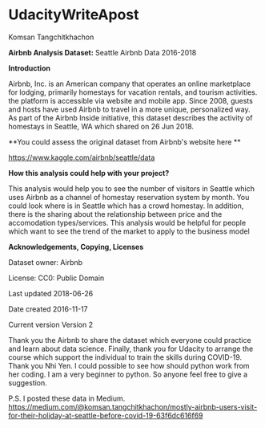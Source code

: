 # UdacityWriteApost
Komsan Tangchitkhachon

**Airbnb Analysis Dataset:**
Seattle Airbnb Data 2016-2018

**Introduction**
  
  Airbnb, Inc. is an American company that operates an online marketplace for lodging, primarily homestays for vacation rentals, and tourism activities. the platform is accessible via website and mobile app.
  Since 2008, guests and hosts have used Airbnb to travel in a more unique, personalized way. As part of the Airbnb Inside initiative, this dataset describes the activity of homestays in Seattle, WA which shared on 26 Jun 2018.

**You could assess the original dataset from Airbnb's website here **

https://www.kaggle.com/airbnb/seattle/data

**How this analysis could help with your project?**

This analysis would help you to see the number of visitors in Seattle which uses Airbnb as a channel of homestay reservation system by month. You could look where is in Seattle which has a crowd homestay. In addition, there is the sharing about the relationship between price and the accomodation types/services. This analysis would be helpful for people which want to see the trend of the market to apply to the business model

**Acknowledgements, Copying, Licenses**

Dataset owner: Airbnb

License: CC0: Public Domain

Last updated 2018-06-26

Date created 2016-11-17

Current version Version 2


Thank you the Airbnb to share the dataset which everyone could practice and learn about data science. Finally, thank you for Udacity to arrange the course which support the individual to train the skills during COVID-19. Thank you Nhi Yen. I could possible to see how should python work from her coding. I am a very beginner to python. So anyone feel free to give a suggestion.

P.S. I posted these data in Medium. https://medium.com/@komsan.tangchitkhachon/mostly-airbnb-users-visit-for-their-holiday-at-seattle-before-covid-19-63f6dc616f69
